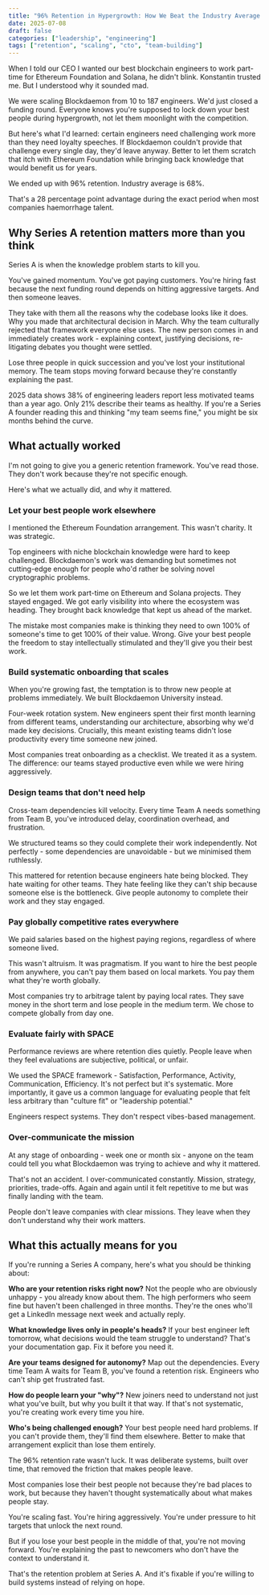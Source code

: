 ```yaml
---
title: "96% Retention in Hypergrowth: How We Beat the Industry Average by 28 Percentage Points"
date: 2025-07-08
draft: false
categories: ["leadership", "engineering"]
tags: ["retention", "scaling", "cto", "team-building"]
---
```


When I told our CEO I wanted our best blockchain engineers to work part-time for Ethereum Foundation and Solana, he didn't blink. Konstantin trusted me. But I understood why it sounded mad.

We were scaling Blockdaemon from 10 to 187 engineers. We'd just closed a funding round. Everyone knows you're supposed to lock down your best people during hypergrowth, not let them moonlight with the competition.

But here's what I'd learned: certain engineers need challenging work more than they need loyalty speeches. If Blockdaemon couldn't provide that challenge every single day, they'd leave anyway. Better to let them scratch that itch with Ethereum Foundation while bringing back knowledge that would benefit us for years.

We ended up with 96% retention. Industry average is 68%.

That's a 28 percentage point advantage during the exact period when most companies haemorrhage talent.

## Why Series A retention matters more than you think

Series A is when the knowledge problem starts to kill you.

You've gained momentum. You've got paying customers. You're hiring fast because the next funding round depends on hitting aggressive targets. And then someone leaves.

They take with them all the reasons why the codebase looks like it does. Why you made that architectural decision in March. Why the team culturally rejected that framework everyone else uses. The new person comes in and immediately creates work - explaining context, justifying decisions, re-litigating debates you thought were settled.

Lose three people in quick succession and you've lost your institutional memory. The team stops moving forward because they're constantly explaining the past.

2025 data shows 38% of engineering leaders report less motivated teams than a year ago. Only 21% describe their teams as healthy. If you're a Series A founder reading this and thinking "my team seems fine," you might be six months behind the curve.

## What actually worked

I'm not going to give you a generic retention framework. You've read those. They don't work because they're not specific enough.

Here's what we actually did, and why it mattered.

### Let your best people work elsewhere

I mentioned the Ethereum Foundation arrangement. This wasn't charity. It was strategic.

Top engineers with niche blockchain knowledge were hard to keep challenged. Blockdaemon's work was demanding but sometimes not cutting-edge enough for people who'd rather be solving novel cryptographic problems.

So we let them work part-time on Ethereum and Solana projects. They stayed engaged. We got early visibility into where the ecosystem was heading. They brought back knowledge that kept us ahead of the market.

The mistake most companies make is thinking they need to own 100% of someone's time to get 100% of their value. Wrong. Give your best people the freedom to stay intellectually stimulated and they'll give you their best work.

### Build systematic onboarding that scales

When you're growing fast, the temptation is to throw new people at problems immediately. We built Blockdaemon University instead.

Four-week rotation system. New engineers spent their first month learning from different teams, understanding our architecture, absorbing why we'd made key decisions. Crucially, this meant existing teams didn't lose productivity every time someone new joined.

Most companies treat onboarding as a checklist. We treated it as a system. The difference: our teams stayed productive even while we were hiring aggressively.

### Design teams that don't need help

Cross-team dependencies kill velocity. Every time Team A needs something from Team B, you've introduced delay, coordination overhead, and frustration.

We structured teams so they could complete their work independently. Not perfectly - some dependencies are unavoidable - but we minimised them ruthlessly.

This mattered for retention because engineers hate being blocked. They hate waiting for other teams. They hate feeling like they can't ship because someone else is the bottleneck. Give people autonomy to complete their work and they stay engaged.

### Pay globally competitive rates everywhere

We paid salaries based on the highest paying regions, regardless of where someone lived.

This wasn't altruism. It was pragmatism. If you want to hire the best people from anywhere, you can't pay them based on local markets. You pay them what they're worth globally.

Most companies try to arbitrage talent by paying local rates. They save money in the short term and lose people in the medium term. We chose to compete globally from day one.

### Evaluate fairly with SPACE

Performance reviews are where retention dies quietly. People leave when they feel evaluations are subjective, political, or unfair.

We used the SPACE framework - Satisfaction, Performance, Activity, Communication, Efficiency. It's not perfect but it's systematic. More importantly, it gave us a common language for evaluating people that felt less arbitrary than "culture fit" or "leadership potential."

Engineers respect systems. They don't respect vibes-based management.

### Over-communicate the mission

At any stage of onboarding - week one or month six - anyone on the team could tell you what Blockdaemon was trying to achieve and why it mattered.

That's not an accident. I over-communicated constantly. Mission, strategy, priorities, trade-offs. Again and again until it felt repetitive to me but was finally landing with the team.

People don't leave companies with clear missions. They leave when they don't understand why their work matters.

## What this actually means for you

If you're running a Series A company, here's what you should be thinking about:

**Who are your retention risks right now?** Not the people who are obviously unhappy - you already know about them. The high performers who seem fine but haven't been challenged in three months. They're the ones who'll get a LinkedIn message next week and actually reply.

**What knowledge lives only in people's heads?** If your best engineer left tomorrow, what decisions would the team struggle to understand? That's your documentation gap. Fix it before you need it.

**Are your teams designed for autonomy?** Map out the dependencies. Every time Team A waits for Team B, you've found a retention risk. Engineers who can't ship get frustrated fast.

**How do people learn your "why"?** New joiners need to understand not just what you've built, but why you built it that way. If that's not systematic, you're creating work every time you hire.

**Who's being challenged enough?** Your best people need hard problems. If you can't provide them, they'll find them elsewhere. Better to make that arrangement explicit than lose them entirely.

The 96% retention rate wasn't luck. It was deliberate systems, built over time, that removed the friction that makes people leave.

Most companies lose their best people not because they're bad places to work, but because they haven't thought systematically about what makes people stay.

You're scaling fast. You're hiring aggressively. You're under pressure to hit targets that unlock the next round.

But if you lose your best people in the middle of that, you're not moving forward. You're explaining the past to newcomers who don't have the context to understand it.

That's the retention problem at Series A. And it's fixable if you're willing to build systems instead of relying on hope.
